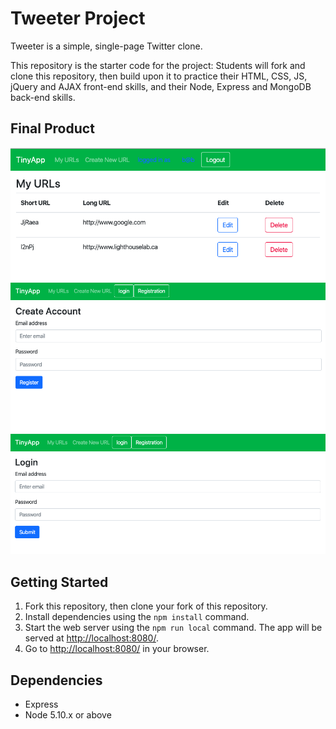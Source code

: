 # Tweeter Project

Tweeter is a simple, single-page Twitter clone.

This repository is the starter code for the project: Students will fork and clone this repository, then build upon it to practice their HTML, CSS, JS, jQuery and AJAX front-end skills, and their Node, Express and MongoDB back-end skills.

## Final Product
!["screenshot of urls-page"](https://github.com/hiba02/tinyapp/blob/master/doc/urls-page.png?raw=true)
!["screenshot of register-page"](https://github.com/hiba02/tinyapp/blob/master/doc/register-page.png?raw=true)
!["screenshot of login-page"](https://github.com/hiba02/tinyapp/blob/master/doc/login-page.png?raw=true)

## Getting Started

1. Fork this repository, then clone your fork of this repository.
2. Install dependencies using the `npm install` command.
3. Start the web server using the `npm run local` command. The app will be served at <http://localhost:8080/>.
4. Go to <http://localhost:8080/> in your browser.

## Dependencies

- Express
- Node 5.10.x or above

